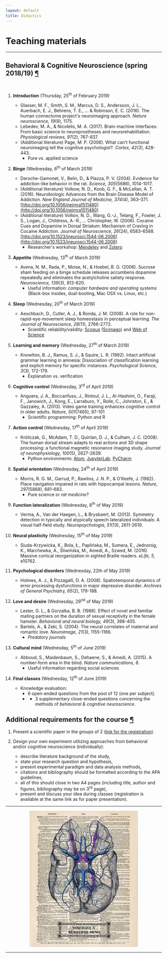```yaml
---
layout: default
title: Didactics
---
```


# Teaching materials

***

## <a name="bcn"></a>Behavioral & Cognitive Neuroscience (spring 2018/19) [¶](#bcn)
&nbsp;

1. __Introduction__ (Thursday, 25<sup>th</sup> of February 2019)
    * Glasser, M. F., Smith, S. M., Marcus, D. S., Andersson, J. L., Auerbach, E. J., Behrens, T. E., ... & Robinson, E. C. (2016). The human connectome project's neuroimaging approach. _Nature neuroscience, 19_(9), 1175.
    * Lebedev, M. A., & Nicolelis, M. A. (2017). Brain-machine interfaces: From basic science to neuroprostheses and neurorehabilitation. _Physiological reviews, 97_(2), 767-837.
    * (Additional literature) Page, M. P. (2006). What can't functional neuroimaging tell the cognitive psychologist?. _Cortex, 42(3)_, 428-443.
        * Pure vs. applied science

2. __Binge__ (Wednesday, 6<sup>th</sup> of March 2019)
    * Deroche-Gamonet, V., Belin, D., & Piazza, P. V. (2004). Evidence for addiction-like behavior in the rat. _Science, 305_(5686), 1014-1017.
    * (Additional literature) Volkow, N. D., Koob, G. F., & McLellan, A. T. (2016). Neurobiologic Advances from the Brain Disease Model of Addiction. _New England Journal of Medicine, 374_(4), 363–371. [http://doi.org/10.1056/nejmra1511480](http://doi.org/10.1056/nejmra1511480)
    * (Additional literature) Volkov, N. D., Wang, G.-J., Telang, F., Fowler, J. S., Logan, J., Childress, A.-R., … Christopher, W. (2006). Cocaine Cues and Dopamine in Dorsal Striatum: Mechanism of Craving in Cocaine Addiction. _Journal of Neuroscience, 26_(24), 6583–6588. [http://doi.org/10.1523/jneurosci.1544-06.2006](http://doi.org/10.1523/jneurosci.1544-06.2006)
        * Researcher's workshop: [Mendeley](http://mendeley.com/) and [Zotero](https://www.zotero.org/)

3. __Appetite__ (Wednesday, 13<sup>th</sup> of March 2019)
    * Avena, N. M., Rada, P., Moise, N., & Hoebel, B. G. (2006). Sucrose sham feeding on a binge schedule releases accumbens dopamine repeatedly and eliminates the acetylcholine satiety response. _Neuroscience, 139_(3), 813-820.
        * Useful information: _computer hardware and operating systems_ (Black-box insides, dual-booting, Mac OSX vs. Linux, etc.)

4. __Sleep__ (Wednesday, 20<sup>th</sup> of March 2019)
    * Aeschbach, D., Cutler, A. J., & Ronda, J. M. (2008). A role for non-rapid-eye-movement sleep homeostasis in perceptual learning. _The Journal of Neuroscience, 28_(11), 2766-2772.
        * Scientific reliability/validity: [Scopus](https://en.wikipedia.org/wiki/Scopus) ([Scimago](https://www.scimagojr.com/)) and [Web of Science](https://en.wikipedia.org/wiki/Web_of_Science)

5. __Learning and memory__ (Wednesday, 27<sup>th</sup> of March 2019)
    * Knowlton, B. J., Ramus, S. J., & Squire, L. R. (1992). Intact artificial grammar learning in amnesia: Dissociation of classification learning and explicit memory for specific instances. _Psychological Science, 3_(3), 172-179.
        * Explanation vs. verification

6. __Cognitive control__ (Wednesday, 3<sup>rd</sup> of April 2019)
    * Anguera, J. A., Boccanfuso, J., Rintoul, J. L., Al-Hashimi, O., Faraji, F., Janowich, J., Kong, E., Larraburo, Y., Rolle, C., Johnston, E., & Gazzaley, A. (2013). Video game training enhances cognitive control in older adults. _Nature, 501_(7465), 97-101
        * Scientific programming: Python and R

7. __Action control__ (Wednesday, 17<sup>th</sup> of April 2019)
    * Króliczak, G., McAdam, T. D., Quinlan, D. J., & Culham, J. C. (2008). The human dorsal stream adapts to real actions and 3D shape processing: a functional magnetic resonance imaging study. _Journal of neurophysiology, 100_(5), 2627-2639.
        * Python environments: [Atom](https://atom.io/), [JupyterLab](https://github.com/jupyterlab/jupyterlab), [PyCharm](https://www.jetbrains.com/pycharm/)

8. __Spatial orientation__ (Wednesday, 24<sup>th</sup> of April 2019)
    * Morris, R. G. M., Garrud, P., Rawlins, J. N. P., & O’Keefe, J. (1982). Place navigation impaired in rats with hippocampal lesions. _Nature, 297_(5868), 681–683.
        * Pure science or _rat medicine_?

9. __Function lateralization__ (Wednesday, 8<sup>th</sup> of May 2019)
    * Verma, A., Van der Haegen, L., & Brysbaert, M. (2013). Symmetry detection in typically and atypically speech lateralized individuals: A visual half-field study. _Neuropsychologia, 51_(13), 2611-2619.

10. __Neural plasticity__ (Wednesday, 15<sup>th</sup> of May 2019)
    * Siuda-Krzywicka, K., Bola, Ł., Paplińska, M., Sumera, E., Jednoróg, K., Marchewka, A., Śliwińska, M., Amedi, A., Szwed, M. (2016) Massive cortical reorganization in sighted Braille readers. _eLife, 5_, e10762.  

11. __Psychological disorders__ (Wednesday, 22th of May 2019)
    * Holmes, A. J., & Pizzagalli, D. A. (2008). Spatiotemporal dynamics of error processing dysfunctions in major depressive disorder. _Archives of General Psychiatry, 65_(2), 179-188.

12. __Love and desire__ (Wednesday, 29<sup>nd</sup> of May 2019)
    * Lester, G. L., & Gorzalka, B. B. (1988). Effect of novel and familiar mating partners on the duration of sexual receptivity in the female hamster. _Behavioral and neural biology, 49_(3), 398-405.
    * Bartels, A., & Zeki, S. (2004). The neural correlates of maternal and romantic love. _Neuroimage, 21_(3), 1155-1166.
        * _Predatory journals_

13. __Cultural mind__ (Wednesday, 5<sup>th</sup> of June 2019)
    * Abboud, S., Maidenbaum, S., Dehaene, S., & Amedi, A. (2015). A number-form area in the blind. _Nature communications, 6_.
        * Useful information regarding social sciences

14. __Final classes__ (Wednesday, 12<sup>th</sup> of June 2019)
    * Knowledge evaluation:
        * 6 open-ended questions from the pool of 12 (one per subject).
        * + 3 supplementary close-ended questions concerning the methods of _behavioral & cognitive neuroscience_.

## <a name="bcn_additional"></a>Additional requirements for the course [¶](#bcn_additional)
1. Present a scientific paper in the groups of 2 ([link for the registration](https://docs.google.com/spreadsheets/d/1gaSPaw7EIVKZhgho7mWuR0rn0XeVcEpNsIC1axKhwRU/edit?usp=sharing)).

2. Design your own experiment utilizing approaches from behavioral and/or cognitive neuroscience (individually):
    * describe literature background of the study,
    * state your research question and hypothesis,
    * present experimental paradigm and data analysis methods,
    * citations and bibliography should be formatted according to the APA guidelines,
    * all of this should close in two A4 pages (including title, author and figures, bibliography may be on 3<sup>rd</sup> page),
    * present and discuss your idea during classes (registration is available at the same link as for paper presentation).


***

<center>
<img src="/images/mind.jpg" width="350">
</center>

***
